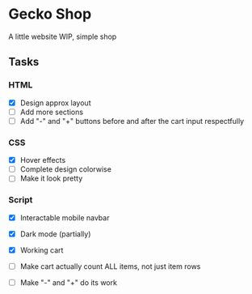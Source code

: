 # Gecko Shop
 A little website WIP, simple shop

## Tasks
### HTML
- [x] Design approx layout
- [ ] Add more sections
- [ ] Add "-" and "+" buttons before and after the cart input respectfully
### CSS
- [x] Hover effects
- [ ] Complete design colorwise
- [ ] Make it look pretty
### Script
- [x] Interactable mobile navbar
- [x] Dark mode (partially)
- [x] Working cart
- [ ] Make cart actually count ALL items, not just item rows
- [ ] Make "-" and "+" do its work


